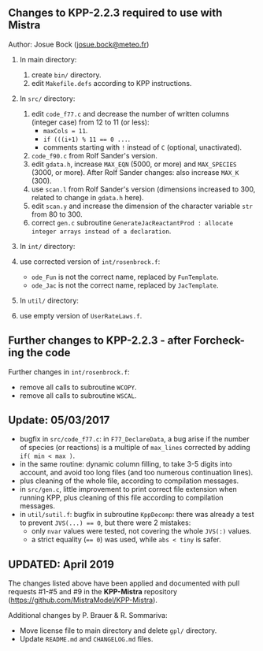 Changes to KPP-2.2.3 required to use with Mistra
------------------------------------------------

Author: Josue Bock (josue.bock@meteo.fr)

1. In main directory:

   1. create `bin/` directory.
   2. edit `Makefile.defs` according to KPP instructions.

2. In `src/` directory:

   1. edit `code_f77.c` and decrease the number of written columns (integer case) from 12 to 11 (or less):
      - `maxCols = 11`.
      - `if (((i+1) % 11 == 0 ...`.
      - comments starting with `!` instead of `C` (optional, unactivated).
   2. `code_f90.c` from Rolf Sander's version.
   3. edit `gdata.h`, increase `MAX_EQN` (5000, or more) and `MAX_SPECIES` (3000, or more).
      After Rolf Sander changes: also increase `MAX_K` (300).
   4. use `scan.l` from Rolf Sander's version (dimensions increased to 300, related to change in `gdata.h` here).
   5. edit `scan.y` and increase the dimension of the character variable `str` from 80 to 300.
   6. correct `gen.c` subroutine `GenerateJacReactantProd : allocate integer arrays instead of a declaration`.

3. In `int/` directory:

1. use corrected version of `int/rosenbrock.f`:
   - `ode_Fun` is not the correct name, replaced by `FunTemplate`.
   - `ode_Jac` is not the correct name, replaced by `JacTemplate`.


4. In `util/` directory:

1. use empty version of `UserRateLaws.f`.

Further changes to KPP-2.2.3 - after Forcheck-ing the code
----------------------------------------------------------

Further changes in `int/rosenbrock.f`:
- remove all calls to subroutine `WCOPY`.
- remove all calls to subroutine `WSCAL`.

Update: 05/03/2017
------------------

- bugfix in `src/code_f77.c`: in `F77_DeclareData`, a bug arise if the number of species (or reactions) is a multiple of `max_lines` corrected by adding `if( min < max )`.
- in the same routine: dynamic column filling, to take 3-5 digits into account, and avoid too long files (and too numerous continuation lines).
- plus cleaning of the whole file, according to compilation messages.
- in `src/gen.c`, little improvement to print correct file extension when running KPP, plus cleaning of this file according to compilation messages.
- in `util/sutil.f`: bugfix in subroutine `KppDecomp`: there was already a test to prevent `JVS(...) == 0`, but there were 2 mistakes:
  - only `nvar` values were tested, not covering the whole `JVS(:)` values.
  - a strict equality (`== 0`) was used, while `abs < tiny` is safer.

UPDATED: April 2019
-------------------

The changes listed above have been applied and documented with pull requests #1-#5 and #9
in the __KPP-Mistra__ repository (https://github.com/MistraModel/KPP-Mistra).

Additional changes by P. Brauer & R. Sommariva:

- Move license file to main directory and delete `gpl/` directory.
- Update `README.md` and `CHANGELOG.md` files.
